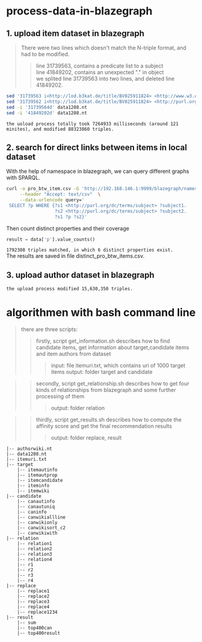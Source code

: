 # process-data-in-blazegraph
## 1. upload item dataset in blazegraph 
>There were two lines which doesn't match the N-triple format, and had to be modified. <br>
>> line 31739563, contains a predicate list to a subject<br>
>> line 41849202, contains an unexpected "." in object<br>
>we splited line 31739563 into two lines, and deleted line 41849202.<br> 
```Bash
sed '31739563 i<http://lod.b3kat.de/title/BV025911824> <http://www.w3.org/1999/02/22-rdf-syntax-ns#type> <http://purl.org/ontology/bibo/Book> .' -i data1208.nt
sed '31739562 i<http://lod.b3kat.de/title/BV025911824> <http://purl.org/dc/terms/subject> <http://d-nb.info/gnd/4025243-7> .' -i data1208.nt
sed -i '31739564d' data1208.nt
sed -i '41849202d' data1208.nt
```
`the uoload process totally took 7264933 milliseconds (around 121 minites), and modified 88323860 triples.`

## 2. search for direct links between items in local dataset
With the help of namespace in blazegraph, we can query different graphs with SPARQL. 
```Bash
curl -o pro_btw_item.csv -G 'http://192.168.146.1:9999/blazegraph/namespace/data00/sparql' \
     --header "Accept: text/csv"  \
     --data-urlencode query='
 SELECT ?p WHERE {?s1 <http://purl.org/dc/terms/subject> ?subject1.
                  ?s2 <http://purl.org/dc/terms/subject> ?subject2.
                  ?s1 ?p ?s2}'
```
Then count distinct properties and their coverage 
```Python
result = data['p'].value_counts()
```
`1792308 triples matched, in which 6 distinct properties exist. `<br>
The results are saved in file distinct_pro_btw_items.csv. 

## 3. upload author dataset in blazegraph
`the upload process modified 15,630,350 triples.`

# algorithmen with bash command line
>there are three scripts:
>> firstly, script get_information.sh describes how to find candidate items, get information about target,candidate items and item authors from dataset
>>> input: file itemuri.txt, which contains uri of 1000 target items
>>> output: folder target and candidate

>> secondly, script get_relationship.sh describes how to get four kinds of relationships from blazegraph and some further processing of them
>>>output: folder relation

>> thirdly, script get_results.sh describes how to compute the affinity score and get the final recommendation results 
>>>output: folder replace, result


    |-- authorwiki.nt
    |-- data1208.nt
    |-- itemuri.txt
    |-- target
        |-- itemautinfo
        |-- itemautprop
        |-- itemcandidate
        |-- iteminfo
        |-- itemwiki
    |-- candidate
        |-- canautinfo
        |-- canautuniq
        |-- caninfo
        |-- canwikiallline
        |-- canwikionly
        |-- canwikisort_c2
        |-- canwikiwith
    |-- relation   
        |-- relation1
        |-- relation2
        |-- relation3
        |-- relation4
        |-- r1
        |-- r2
        |-- r3
        |-- r4
    |-- replace   
        |-- replace1
        |-- replace2
        |-- replace3
        |-- replace4
        |-- replace1234
    |-- result
        |-- sum
        |-- top400can
        |-- top400result
                    
